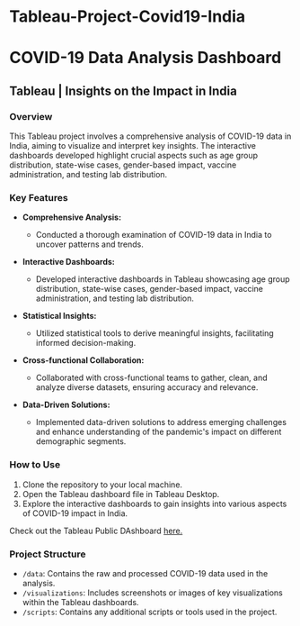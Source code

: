 # Tableau-Project-Covid19-India
# COVID-19 Data Analysis Dashboard

## Tableau | Insights on the Impact in India

### Overview

This Tableau project involves a comprehensive analysis of COVID-19 data in India, aiming to visualize and interpret key insights. The interactive dashboards developed highlight crucial aspects such as age group distribution, state-wise cases, gender-based impact, vaccine administration, and testing lab distribution.

### Key Features

- **Comprehensive Analysis:**
  - Conducted a thorough examination of COVID-19 data in India to uncover patterns and trends.

- **Interactive Dashboards:**
  - Developed interactive dashboards in Tableau showcasing age group distribution, state-wise cases, gender-based impact, vaccine administration, and testing lab distribution.

- **Statistical Insights:**
  - Utilized statistical tools to derive meaningful insights, facilitating informed decision-making.

- **Cross-functional Collaboration:**
  - Collaborated with cross-functional teams to gather, clean, and analyze diverse datasets, ensuring accuracy and relevance.

- **Data-Driven Solutions:**
  - Implemented data-driven solutions to address emerging challenges and enhance understanding of the pandemic's impact on different demographic segments.

### How to Use

1. Clone the repository to your local machine.
2. Open the Tableau dashboard file in Tableau Desktop.
3. Explore the interactive dashboards to gain insights into various aspects of COVID-19 impact in India.

Check out the Tableau Public DAshboard [here.](https://public.tableau.com/app/profile/bhawana.sharma/viz/Covid-19inIndia_16947732589260/Dashboard1)

### Project Structure

- `/data`: Contains the raw and processed COVID-19 data used in the analysis.
- `/visualizations`: Includes screenshots or images of key visualizations within the Tableau dashboards.
- `/scripts`: Contains any additional scripts or tools used in the project.
